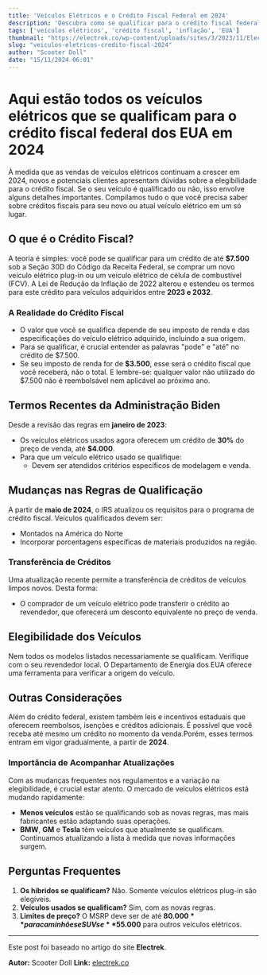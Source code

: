 ```yaml
---
title: 'Veículos Elétricos e o Crédito Fiscal Federal em 2024'
description: 'Descubra como se qualificar para o crédito fiscal federal dos EUA para veículos elétricos em 2024.'
tags: ['veículos elétricos', 'crédito fiscal', 'inflação', 'EUA']
thumbnail: "https://electrek.co/wp-content/uploads/sites/3/2023/11/Electric-vehicle-tax-credits-2024.jpg?quality=82&strip=all&w=1400"
slug: "veiculos-eletricos-credito-fiscal-2024"
author: "Scooter Doll"
date: "15/11/2024 06:01"
---
```


# Aqui estão todos os veículos elétricos que se qualificam para o crédito fiscal federal dos EUA em 2024

À medida que as vendas de veículos elétricos continuam a crescer em 2024, novos e potenciais clientes apresentam dúvidas sobre a elegibilidade para o crédito fiscal. Se o seu veículo é qualificado ou não, isso envolve alguns detalhes importantes. Compilamos tudo o que você precisa saber sobre créditos fiscais para seu novo ou atual veículo elétrico em um só lugar.

## O que é o Crédito Fiscal?

A teoria é simples: você pode se qualificar para um crédito de até **$7.500** sob a Seção 30D do Código da Receita Federal, se comprar um novo veículo elétrico plug-in ou um veículo elétrico de célula de combustível (FCV). A Lei de Redução da Inflação de 2022 alterou e estendeu os termos para este crédito para veículos adquiridos entre **2023 e 2032**.

### A Realidade do Crédito Fiscal

- O valor que você se qualifica depende de seu imposto de renda e das especificações do veículo elétrico adquirido, incluindo a sua origem.
- Para se qualificar, é crucial entender as palavras "pode" e "até" no crédito de $7.500.
- Se seu imposto de renda for de **$3.500**, esse será o crédito fiscal que você receberá, não o total. E lembre-se: qualquer valor não utilizado do $7.500 não é reembolsável nem aplicável ao próximo ano.

## Termos Recentes da Administração Biden

Desde a revisão das regras em **janeiro de 2023**:
- Os veículos elétricos usados agora oferecem um crédito de **30%** do preço de venda, até **$4.000**.
- Para que um veículo elétrico usado se qualifique:
  - Devem ser atendidos critérios específicos de modelagem e venda.

## Mudanças nas Regras de Qualificação

A partir de **maio de 2024**, o IRS atualizou os requisitos para o programa de crédito fiscal. Veículos qualificados devem ser:
- Montados na América do Norte 
- Incorporar porcentagens específicas de materiais produzidos na região.

### Transferência de Créditos

Uma atualização recente permite a transferência de créditos de veículos limpos novos. Desta forma:
- O comprador de um veículo elétrico pode transferir o crédito ao revendedor, que oferecerá um desconto equivalente no preço de venda.

## Elegibilidade dos Veículos

Nem todos os modelos listados necessariamente se qualificam. Verifique com o seu revendedor local. O Departamento de Energia dos EUA oferece uma ferramenta para verificar a origem do veículo.

## Outras Considerações

Além do crédito federal, existem também leis e incentivos estaduais que oferecem reembolsos, isenções e créditos adicionais. É possível que você receba até mesmo um crédito no momento da venda.Porém, esses termos entram em vigor gradualmente, a partir de **2024**.

### Importância de Acompanhar Atualizações

Com as mudanças frequentes nos regulamentos e a variação na elegibilidade, é crucial estar atento. O mercado de veículos elétricos está mudando rapidamente:
- **Menos veículos** estão se qualificando sob as novas regras, mas mais fabricantes estão adaptando suas operações. 
- **BMW**, **GM** e **Tesla** têm veículos que atualmente se qualificam. Continuamos atualizando a lista à medida que novas informações surgem.

## Perguntas Frequentes

1. **Os híbridos se qualificam?**  Não. Somente veículos elétricos plug-in são elegíveis.
2. **Veículos usados se qualificam?** Sim, com as novas regras.
3. **Limites de preço?** O MSRP deve ser de até **$80.000** para caminhões e SUVs e **$55.000** para outros veículos elétricos.

---
Este post foi baseado no artigo do site **Electrek**.

**Autor:** Scooter Doll
**Link:** [electrek.co](https://electrek.co/2024/11/14/which-electric-vehicles-qualify-us-federal-tax-credit-ev-2024/)